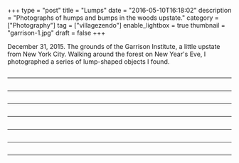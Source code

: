 +++
type = "post"
title = "Lumps"
date = "2016-05-10T16:18:02"
description = "Photographs of humps and bumps in the woods upstate."
category = ["Photography"]
tag = ["villagezendo"]
enable_lightbox = true
thumbnail = "garrison-1.jpg"
draft = false
+++

<p>December 31, 2015. The grounds of the Garrison Institute, a little upstate from New York City. Walking around the forest on New Year's Eve, I photographed a series of lump-shaped objects I found.</p>
<p><img alt="" src="garrison-1.jpg" /></p>
<hr />
<p><img alt="" src="garrison-2.jpg" /></p>
<hr />
<p><img alt="" src="garrison-3.jpg" /></p>
<hr />
<p><img alt="" src="garrison-4.jpg" /></p>
<hr />
<p><img alt="" src="garrison-5.jpg" /></p>
<hr />
<p><img alt="" src="garrison-6.jpg" /></p>
<hr />
<p><img alt="" src="garrison-7.jpg" /></p>
<hr />
<p><img alt="" src="garrison-8.jpg" /></p>

